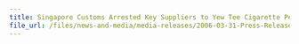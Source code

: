 ```yaml
---
title: Singapore Customs Arrested Key Suppliers to Yew Tee Cigarette Peddlers
file_url: /files/news-and-media/media-releases/2006-03-31-Press-Release-cigpeddlers.pdf
---
```

